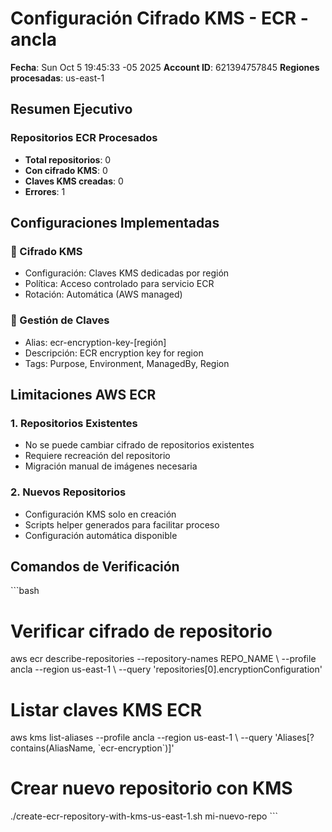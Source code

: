 # Configuración Cifrado KMS - ECR - ancla

**Fecha**: Sun Oct  5 19:45:33 -05 2025
**Account ID**: 621394757845
**Regiones procesadas**: us-east-1

## Resumen Ejecutivo

### Repositorios ECR Procesados
- **Total repositorios**: 0
- **Con cifrado KMS**: 0
- **Claves KMS creadas**: 0
- **Errores**: 1

## Configuraciones Implementadas

### 🔐 Cifrado KMS
- Configuración: Claves KMS dedicadas por región
- Política: Acceso controlado para servicio ECR
- Rotación: Automática (AWS managed)

### 🔑 Gestión de Claves
- Alias: ecr-encryption-key-[región]
- Descripción: ECR encryption key for region
- Tags: Purpose, Environment, ManagedBy, Region

## Limitaciones AWS ECR

### 1. Repositorios Existentes
- No se puede cambiar cifrado de repositorios existentes
- Requiere recreación del repositorio
- Migración manual de imágenes necesaria

### 2. Nuevos Repositorios
- Configuración KMS solo en creación
- Scripts helper generados para facilitar proceso
- Configuración automática disponible

## Comandos de Verificación

\`\`\`bash
# Verificar cifrado de repositorio
aws ecr describe-repositories --repository-names REPO_NAME \\
    --profile ancla --region us-east-1 \\
    --query 'repositories[0].encryptionConfiguration'

# Listar claves KMS ECR
aws kms list-aliases --profile ancla --region us-east-1 \\
    --query 'Aliases[?contains(AliasName, \`ecr-encryption\`)]'

# Crear nuevo repositorio con KMS
./create-ecr-repository-with-kms-us-east-1.sh mi-nuevo-repo
\`\`\`

